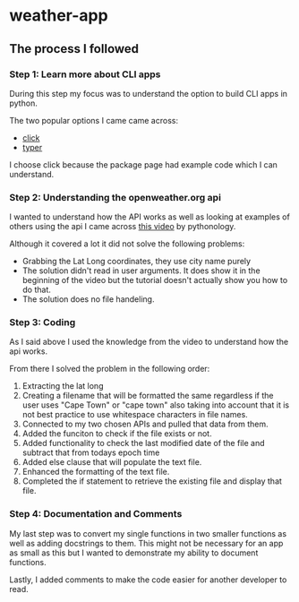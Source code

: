 # weather-app

## The process I followed

### Step 1: Learn more about CLI apps

During this step my focus was to understand the option to build CLI apps in python. 

The two popular options I came came across: 
* [click](https://click.palletsprojects.com/)
* [typer](https://typer.tiangolo.com/)

I choose click because the package page had example code which I can understand. 

### Step 2: Understanding the openweather.org api

I wanted to understand how the API works as well as looking at examples of others using the api I came across [this video](https://www.youtube.com/watch?v=jpsmNr4-v4Y&t=324s) by pythonology. 

Although it covered a lot it did not solve the following problems:
* Grabbing the Lat Long coordinates, they use city name purely
* The solution didn't read in user arguments. It does show it in the beginning of the video but the tutorial doesn't actually show you how to do that.
* The solution does no file handeling.

### Step 3: Coding

As I said above I used the knowledge from the video to understand how the api works. 

From there I solved the problem in the following order: 

1. Extracting the lat long
2. Creating a filename that will be formatted the same regardless if the user uses "Cape Town" or "cape town" also taking into account that it is not best practice to use whitespace characters in file names.
3. Connected to my two chosen APIs and pulled that data from them.
4. Added the funciton to check if the file exists or not.
5. Added functionality to check the last modified date of the file and subtract that from todays epoch time
6. Added else clause that will populate the text file.
7. Enhanced the formatting of the text file.
8. Completed the if statement to retrieve the existing file and display that file.

### Step 4: Documentation and Comments

My last step was to convert my single functions in two smaller functions as well as adding docstrings to them. This might not be necessary for an app as small as this but I wanted to demonstrate my ability to document functions. 

Lastly, I added comments to make the code easier for another developer to read. 